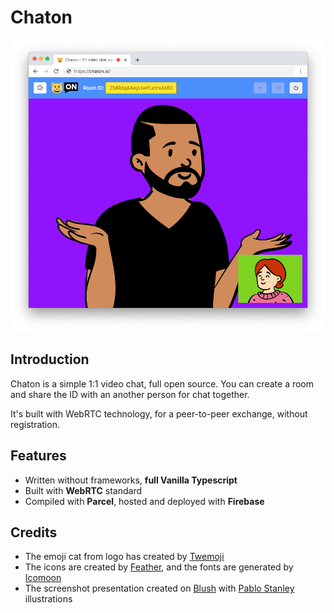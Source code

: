 # Chaton

![Presentation Chaton](presentation.png)

## Introduction
Chaton is a simple 1:1 video chat, full open source. You can create a room and share the ID with an another person for chat together.

It's built with WebRTC technology, for a peer-to-peer exchange, without registration.

## Features
- Written without frameworks, **full Vanilla Typescript**
- Built with **WebRTC** standard
- Compiled with **Parcel**, hosted and deployed with **Firebase**

## Credits
- The emoji cat from logo has created by [Twemoji](https://twemoji.twitter.com/)
- The icons are created by [Feather](https://feathericons.com/), and the fonts are generated by [Icomoon](https://icomoon.io/)
- The screenshot presentation created on [Blush](https://blush.design/) with [Pablo Stanley](https://www.pablostanley.com/) illustrations
